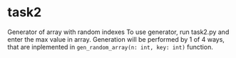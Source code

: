 # task2
Generator of array with random indexes
To use generator, run task2.py and enter the max value in array. Generation will be performed by 1 of 4 ways, that are inplemented in `gen_random_array(n: int, key: int)` function.
